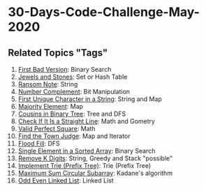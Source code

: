 # 30-Days-Code-Challenge-May-2020
## Related Topics "Tags"

1. [First Bad Version](https://leetcode.com/explore/challenge/card/may-leetcoding-challenge/534/week-1-may-1st-may-7th/3316/): Binary Search 
2. [Jewels and Stones](https://leetcode.com/explore/challenge/card/may-leetcoding-challenge/534/week-1-may-1st-may-7th/3317/): Set or Hash Table
3. [Ransom Note](https://leetcode.com/explore/challenge/card/may-leetcoding-challenge/534/week-1-may-1st-may-7th/3318/): String
4. [Number Complement](https://leetcode.com/explore/challenge/card/may-leetcoding-challenge/534/week-1-may-1st-may-7th/3319/): Bit Manipulation
5. [First Unique Character in a String](https://leetcode.com/explore/challenge/card/may-leetcoding-challenge/534/week-1-may-1st-may-7th/3320/): String and Map
6. [Majority Element](https://leetcode.com/explore/challenge/card/may-leetcoding-challenge/534/week-1-may-1st-may-7th/3321/): Map
7. [Cousins in Binary Tree](https://leetcode.com/explore/challenge/card/may-leetcoding-challenge/534/week-1-may-1st-may-7th/3322/): Tree and DFS
8. [Check If It Is a Straight Line](https://leetcode.com/explore/challenge/card/may-leetcoding-challenge/535/week-2-may-8th-may-14th/3323/): Math and Gometry
9. [Valid Perfect Square](https://leetcode.com/explore/challenge/card/may-leetcoding-challenge/535/week-2-may-8th-may-14th/3324/): Math
10. [Find the Town Judge](https://leetcode.com/explore/challenge/card/may-leetcoding-challenge/535/week-2-may-8th-may-14th/3325/): Map and Iterator
11. [Flood Fill](https://leetcode.com/explore/challenge/card/may-leetcoding-challenge/535/week-2-may-8th-may-14th/3326/): DFS
12. [Single Element in a Sorted Array](https://leetcode.com/explore/challenge/card/may-leetcoding-challenge/535/week-2-may-8th-may-14th/3327/): Binary Search
13. [Remove K Digits](https://leetcode.com/explore/challenge/card/may-leetcoding-challenge/535/week-2-may-8th-may-14th/3328/): String, Greedy and Stack "possible"
14. [Implement Trie (Prefix Tree)](https://leetcode.com/explore/challenge/card/may-leetcoding-challenge/535/week-2-may-8th-may-14th/3329/): Trie (Prefix Tree)
15. [Maximum Sum Circular Subarray](https://leetcode.com/explore/challenge/card/may-leetcoding-challenge/536/week-3-may-15th-may-21st/3330/): Kadane's algorithm
16. [Odd Even Linked List](https://leetcode.com/explore/challenge/card/may-leetcoding-challenge/536/week-3-may-15th-may-21st/3331/): Linked List

